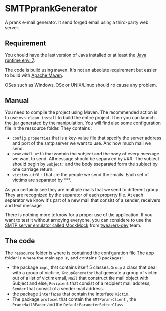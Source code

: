 # SMTPprankGenerator
A prank e-mail generator.
It send forged email using a third-party web server.
## Requirement
You chould have the last version of Java installed or at least the [Java runtime env. 7](https://www.java.com/fr/download/faq/release_dates.xml).

The code is build using maven. It's not an absolute requirement but easier to build with [Apache Maven](https://maven.apache.org/).

OSes such as Windows, OSx or UNIX/Linux should no cause any problem.
## Manual
You need to compile the project using Maven. The recommended action is tu use `mvn clean install` to build the entire project.
Then you can launch the .jar generated by the manipulation.
You will find also some configuration file in the ressource folder.
They contains :
- `config.properties` that is a key-value file that specify the server address and port of the smtp server we want to use. And how much mail we send.
- `prankMail.utf8` that contain the subject and the body of every message we want to send. All message should be separated by \###. The subject should begin by `Subject:` and the body sseparated form the subject by one carriage return.
- `victims.utf8` : That are the people we send the emails. Each set of victims are separated by ***.

As you certainly see they are multiple mails that we send to different group. They are recognized by the separator of each property file. At each separator we know it's part of a new mail that consist of a sender, receivers and text message

There is nothing more to know for a proper use of the application.
If you want to test it without annoying everyone, you can considere to use the [SMTP server emulator called MockMock](https://github.com/tweakers-dev/MockMock) from [tweakers-dev](https://github.com/tweakers-dev) team.
## The code
The `ressource` folder is where is contained the configuration file
The app folder is where the main app is, and contains 3 packages:
- the package `impl`, that contains itself 5 classes. `Group` a class that deal with a group of victime, `GroupGenerator` that generate a group of victim out of a list of victim email, `Mail` that construct the mail object with Subject and else, `Recipient` that consist of a recipient mail address, `Sender` that consist of a sender mail address.
- the package `interfaces` that ocntain the interface `victim`.
- The package `protocol` that contain the `SMTPprankClient` , the `PrankMailREader` and the `DefaultParameterSetterClass`
